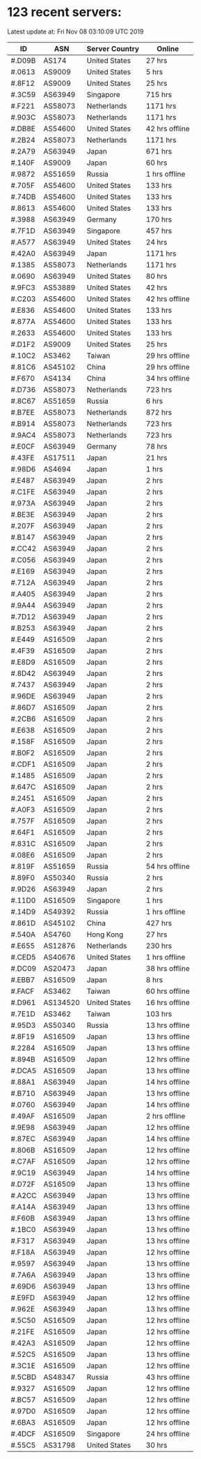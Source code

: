 # 123 recent servers:

Latest update at: Fri Nov 08 03:10:09 UTC 2019

| ID | ASN | Server Country | Online |
| -- | --- | -------------- | ------ |
| #.D09B | AS174 | United States | 27 hrs |
| #.0613 | AS9009 | United States | 5 hrs |
| #.8F12 | AS9009 | United States | 25 hrs |
| #.3C59 | AS63949 | Singapore | 715 hrs |
| #.F221 | AS58073 | Netherlands | 1171 hrs |
| #.903C | AS58073 | Netherlands | 1171 hrs |
| #.DB8E | AS54600 | United States | 42 hrs offline |
| #.2B24 | AS58073 | Netherlands | 1171 hrs |
| #.2A79 | AS63949 | Japan | 671 hrs |
| #.140F | AS9009 | Japan | 60 hrs |
| #.9872 | AS51659 | Russia | 1 hrs offline |
| #.705F | AS54600 | United States | 133 hrs |
| #.74DB | AS54600 | United States | 133 hrs |
| #.8613 | AS54600 | United States | 133 hrs |
| #.3988 | AS63949 | Germany | 170 hrs |
| #.7F1D | AS63949 | Singapore | 457 hrs |
| #.A577 | AS63949 | United States | 24 hrs |
| #.42A0 | AS63949 | Japan | 1171 hrs |
| #.1385 | AS58073 | Netherlands | 1171 hrs |
| #.0690 | AS63949 | United States | 80 hrs |
| #.9FC3 | AS53889 | United States | 42 hrs |
| #.C203 | AS54600 | United States | 42 hrs offline |
| #.E836 | AS54600 | United States | 133 hrs |
| #.877A | AS54600 | United States | 133 hrs |
| #.2633 | AS54600 | United States | 133 hrs |
| #.D1F2 | AS9009 | United States | 25 hrs |
| #.10C2 | AS3462 | Taiwan | 29 hrs offline |
| #.81C6 | AS45102 | China | 29 hrs offline |
| #.F670 | AS4134 | China | 34 hrs offline |
| #.D736 | AS58073 | Netherlands | 723 hrs |
| #.8C67 | AS51659 | Russia | 6 hrs |
| #.B7EE | AS58073 | Netherlands | 872 hrs |
| #.B914 | AS58073 | Netherlands | 723 hrs |
| #.9AC4 | AS58073 | Netherlands | 723 hrs |
| #.E0CF | AS63949 | Germany | 78 hrs |
| #.43FE | AS17511 | Japan | 21 hrs |
| #.98D6 | AS4694 | Japan | 1 hrs |
| #.E487 | AS63949 | Japan | 2 hrs |
| #.C1FE | AS63949 | Japan | 2 hrs |
| #.973A | AS63949 | Japan | 2 hrs |
| #.BE3E | AS63949 | Japan | 2 hrs |
| #.207F | AS63949 | Japan | 2 hrs |
| #.B147 | AS63949 | Japan | 2 hrs |
| #.CC42 | AS63949 | Japan | 2 hrs |
| #.C056 | AS63949 | Japan | 2 hrs |
| #.E169 | AS63949 | Japan | 2 hrs |
| #.712A | AS63949 | Japan | 2 hrs |
| #.A405 | AS63949 | Japan | 2 hrs |
| #.9A44 | AS63949 | Japan | 2 hrs |
| #.7D12 | AS63949 | Japan | 2 hrs |
| #.B253 | AS63949 | Japan | 2 hrs |
| #.E449 | AS16509 | Japan | 2 hrs |
| #.4F39 | AS16509 | Japan | 2 hrs |
| #.E8D9 | AS16509 | Japan | 2 hrs |
| #.8D42 | AS63949 | Japan | 2 hrs |
| #.7437 | AS63949 | Japan | 2 hrs |
| #.96DE | AS63949 | Japan | 2 hrs |
| #.86D7 | AS16509 | Japan | 2 hrs |
| #.2CB6 | AS16509 | Japan | 2 hrs |
| #.E638 | AS16509 | Japan | 2 hrs |
| #.158F | AS16509 | Japan | 2 hrs |
| #.B0F2 | AS16509 | Japan | 2 hrs |
| #.CDF1 | AS16509 | Japan | 2 hrs |
| #.1485 | AS16509 | Japan | 2 hrs |
| #.647C | AS16509 | Japan | 2 hrs |
| #.2451 | AS16509 | Japan | 2 hrs |
| #.A0F3 | AS16509 | Japan | 2 hrs |
| #.757F | AS16509 | Japan | 2 hrs |
| #.64F1 | AS16509 | Japan | 2 hrs |
| #.831C | AS16509 | Japan | 2 hrs |
| #.08E6 | AS16509 | Japan | 2 hrs |
| #.819F | AS51659 | Russia | 54 hrs offline |
| #.89F0 | AS50340 | Russia | 2 hrs |
| #.9D26 | AS63949 | Japan | 2 hrs |
| #.11D0 | AS16509 | Singapore | 1 hrs |
| #.14D9 | AS49392 | Russia | 1 hrs offline |
| #.861D | AS45102 | China | 427 hrs |
| #.540A | AS4760 | Hong Kong | 27 hrs |
| #.E655 | AS12876 | Netherlands | 230 hrs |
| #.CED5 | AS40676 | United States | 1 hrs offline |
| #.DC09 | AS20473 | Japan | 38 hrs offline |
| #.EBB7 | AS16509 | Japan | 8 hrs |
| #.FACF | AS3462 | Taiwan | 60 hrs offline |
| #.D961 | AS134520 | United States | 16 hrs offline |
| #.7E1D | AS3462 | Taiwan | 103 hrs |
| #.95D3 | AS50340 | Russia | 13 hrs offline |
| #.8F19 | AS16509 | Japan | 13 hrs offline |
| #.2284 | AS16509 | Japan | 13 hrs offline |
| #.894B | AS16509 | Japan | 12 hrs offline |
| #.DCA5 | AS16509 | Japan | 13 hrs offline |
| #.88A1 | AS63949 | Japan | 14 hrs offline |
| #.B710 | AS63949 | Japan | 13 hrs offline |
| #.0760 | AS63949 | Japan | 14 hrs offline |
| #.49AF | AS16509 | Japan | 2 hrs offline |
| #.9E98 | AS63949 | Japan | 12 hrs offline |
| #.87EC | AS63949 | Japan | 14 hrs offline |
| #.806B | AS16509 | Japan | 12 hrs offline |
| #.C7AF | AS16509 | Japan | 12 hrs offline |
| #.9C19 | AS63949 | Japan | 14 hrs offline |
| #.D72F | AS16509 | Japan | 13 hrs offline |
| #.A2CC | AS63949 | Japan | 13 hrs offline |
| #.A14A | AS63949 | Japan | 13 hrs offline |
| #.F60B | AS63949 | Japan | 13 hrs offline |
| #.1BC0 | AS63949 | Japan | 13 hrs offline |
| #.F317 | AS63949 | Japan | 13 hrs offline |
| #.F18A | AS63949 | Japan | 12 hrs offline |
| #.9597 | AS63949 | Japan | 13 hrs offline |
| #.7A6A | AS63949 | Japan | 13 hrs offline |
| #.69D6 | AS63949 | Japan | 13 hrs offline |
| #.E9FD | AS63949 | Japan | 12 hrs offline |
| #.962E | AS63949 | Japan | 13 hrs offline |
| #.5C50 | AS16509 | Japan | 12 hrs offline |
| #.21FE | AS16509 | Japan | 12 hrs offline |
| #.42A3 | AS16509 | Japan | 12 hrs offline |
| #.52C5 | AS16509 | Japan | 13 hrs offline |
| #.3C1E | AS16509 | Japan | 12 hrs offline |
| #.5CBD | AS48347 | Russia | 43 hrs offline |
| #.9327 | AS16509 | Japan | 12 hrs offline |
| #.BC57 | AS16509 | Japan | 12 hrs offline |
| #.97D0 | AS16509 | Japan | 12 hrs offline |
| #.6BA3 | AS16509 | Japan | 12 hrs offline |
| #.4DCF | AS16509 | Singapore | 24 hrs offline |
| #.55C5 | AS31798 | United States | 30 hrs |

